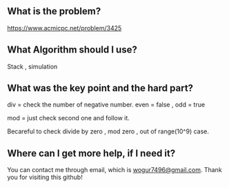 ## What is the problem?

<https://www.acmicpc.net/problem/3425>

## What Algorithm should I use?

Stack , simulation

## What was the key point and the hard part?

div = check the number of negative number. even = false , odd = true

mod = just check second one and follow it.

Becareful to check divide by zero , mod zero , out of range(10^9) case.

## Where can I get more help, if I need it?

You can contact me through email, which is wogur7496@gmail.com.
Thank you for visiting this github!

